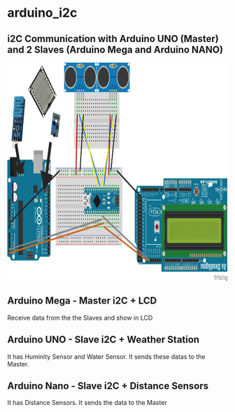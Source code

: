 # arduino_i2c
## i2C Communication with Arduino UNO (Master) and 2 Slaves (Arduino Mega and Arduino NANO)

<img src="https://github.com/NakkaGS/arduino_i2c/blob/main/Projeto%20X-All.jpg" alt="Project All" height="500">

## Arduino Mega - Master i2C + LCD
Receive data from the the Slaves and show in LCD

## Arduino UNO - Slave i2C + Weather Station
It has Huminity Sensor and Water Sensor. It sends these datas to the Master.

## Arduino Nano - Slave i2C + Distance Sensors
It has Distance Sensors. It sends the data to the Master
 


